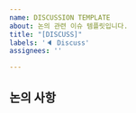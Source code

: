 ```yaml
---
name: DISCUSSION TEMPLATE
about: 논의 관련 이슈 템플릿입니다.
title: "[DISCUSS]"
labels: '🔈 Discuss'
assignees: ''

---
```


## 논의 사항
